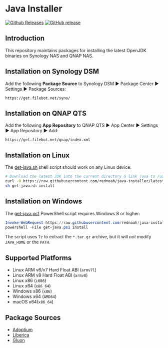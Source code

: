 # Java Installer
[![Github Releases](https://img.shields.io/github/downloads/rednoah/java-installer/total.svg)](https://github.com/rednoah/java-installer/releases)
[![GitHub release](https://img.shields.io/github/release/rednoah/java-installer.svg)](https://jdk.java.net/)


## Introduction
This repository maintains packages for installing the latest OpenJDK binaries on Synology NAS and QNAP NAS.


## Installation on Synology DSM
Add the following __Package Source__ to Synology DSM ► Package Center ► Settings ► Package Sources:
```
https://get.filebot.net/syno/
```


## Installation on QNAP QTS
Add the following __App Repository__ to QNAP QTS ► App Center ► Settings ► App Repository ► Add:
```
https://get.filebot.net/qnap/index.xml
```


## Installation on Linux
The [get-java.sh](https://github.com/rednoah/java-installer/blob/latest/release/get-java.sh) shell script should work on any Linux device:

```bash
# Download the latest JDK into the current directory & link java to /usr/local/bin
curl -O https://raw.githubusercontent.com/rednoah/java-installer/latest/release/get-java.sh
sh get-java.sh install
```


## Installation on Windows
The [get-java.ps1](https://github.com/rednoah/java-installer/blob/latest/release/get-java.ps1) PowerShell script requires Windows 8 or higher:

```powershell
Invoke-WebRequest https://raw.githubusercontent.com/rednoah/java-installer/latest/release/get-java.ps1 -OutFile get-java.ps1 -UseBasicParsing
powershell -File get-java.ps1 install
```

The script uses `7z` to extract the `*.tar.gz` archive, but it will _not_ modify `JAVA_HOME` or the `PATH`.


## Supported Platforms
* Linux ARM v6/v7 Hard Float ABI (`armv7l`)
* Linux ARM v8 Hard Float ABI (`armv8`)
* Linux x86 (`i686`)
* Linux x64 (`x86_64`)
* Windows x86	(`x86`)
* Windows x64	(`AMD64`)
* macOS x64(`x86_64`)


## Package Sources
* [Adoptium](https://adoptium.net/)
* [Liberica](https://bell-sw.com/pages/downloads/)
* [Gluon](https://gluonhq.com/products/javafx/)
